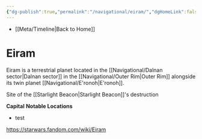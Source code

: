 ```yaml
---
{"dg-publish":true,"permalink":"/navigational/eiram/","dgHomeLink":false}
---
```


- [[Meta/Timeline\|Back to Home]]

# Eiram
Eiram is a terrestrial planet located in the [[Navigational/Dalnan sector\|Dalnan sector]] in the [[Navigational/Outer Rim\|Outer Rim]] alongside its twin planet [[Navigational/E'ronoh\|E'ronoh]]. 

Site of the [[Starlight Beacon\|Starlight Beacon]]'s destruction

**Capital**
**Notable Locations**
- test

https://starwars.fandom.com/wiki/Eiram